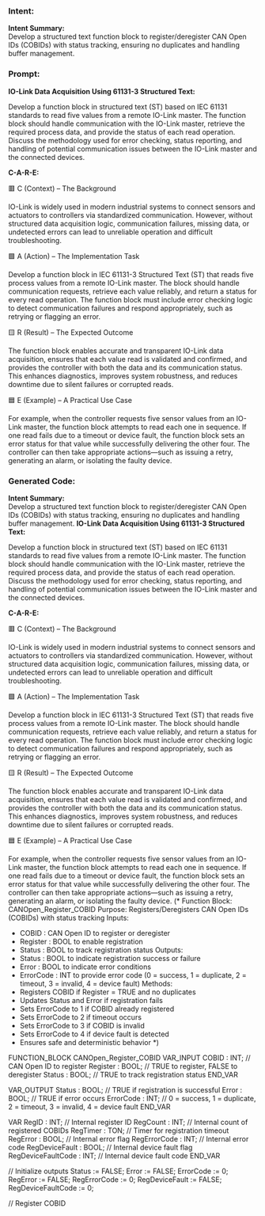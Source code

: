 ### Intent:
**Intent Summary:**  
Develop a structured text function block to register/deregister CAN Open IDs (COBIDs) with status tracking, ensuring no duplicates and handling buffer management.

### Prompt:
**IO-Link Data Acquisition Using 61131-3 Structured Text:**

Develop a function block in structured text (ST) based on IEC 61131 standards to read five values from a remote IO-Link master. The function block should handle communication with the IO-Link master, retrieve the required process data, and provide the status of each read operation. Discuss the methodology used for error checking, status reporting, and handling of potential communication issues between the IO-Link master and the connected devices.

**C-A-R-E:**

🟥 C (Context) – The Background

IO-Link is widely used in modern industrial systems to connect sensors and actuators to controllers via standardized communication. However, without structured data acquisition logic, communication failures, missing data, or undetected errors can lead to unreliable operation and difficult troubleshooting.

🟩 A (Action) – The Implementation Task

Develop a function block in IEC 61131-3 Structured Text (ST) that reads five process values from a remote IO-Link master. The block should handle communication requests, retrieve each value reliably, and return a status for every read operation. The function block must include error checking logic to detect communication failures and respond appropriately, such as retrying or flagging an error.

🟨 R (Result) – The Expected Outcome

The function block enables accurate and transparent IO-Link data acquisition, ensures that each value read is validated and confirmed, and provides the controller with both the data and its communication status. This enhances diagnostics, improves system robustness, and reduces downtime due to silent failures or corrupted reads.

🟦 E (Example) – A Practical Use Case

For example, when the controller requests five sensor values from an IO-Link master, the function block attempts to read each one in sequence. If one read fails due to a timeout or device fault, the function block sets an error status for that value while successfully delivering the other four. The controller can then take appropriate actions—such as issuing a retry, generating an alarm, or isolating the faulty device.

### Generated Code:
**Intent Summary:**  
Develop a structured text function block to register/deregister CAN Open IDs (COBIDs) with status tracking, ensuring no duplicates and handling buffer management.
**IO-Link Data Acquisition Using 61131-3 Structured Text:**

Develop a function block in structured text (ST) based on IEC 61131 standards to read five values from a remote IO-Link master. The function block should handle communication with the IO-Link master, retrieve the required process data, and provide the status of each read operation. Discuss the methodology used for error checking, status reporting, and handling of potential communication issues between the IO-Link master and the connected devices.

**C-A-R-E:**

🟥 C (Context) – The Background

IO-Link is widely used in modern industrial systems to connect sensors and actuators to controllers via standardized communication. However, without structured data acquisition logic, communication failures, missing data, or undetected errors can lead to unreliable operation and difficult troubleshooting.

🟩 A (Action) – The Implementation Task

Develop a function block in IEC 61131-3 Structured Text (ST) that reads five process values from a remote IO-Link master. The block should handle communication requests, retrieve each value reliably, and return a status for every read operation. The function block must include error checking logic to detect communication failures and respond appropriately, such as retrying or flagging an error.

🟨 R (Result) – The Expected Outcome

The function block enables accurate and transparent IO-Link data acquisition, ensures that each value read is validated and confirmed, and provides the controller with both the data and its communication status. This enhances diagnostics, improves system robustness, and reduces downtime due to silent failures or corrupted reads.

🟦 E (Example) – A Practical Use Case

For example, when the controller requests five sensor values from an IO-Link master, the function block attempts to read each one in sequence. If one read fails due to a timeout or device fault, the function block sets an error status for that value while successfully delivering the other four. The controller can then take appropriate actions—such as issuing a retry, generating an alarm, or isolating the faulty device.
(* Function Block: CANOpen_Register_COBID
   Purpose: Registers/Deregisters CAN Open IDs (COBIDs) with status tracking
   Inputs:
   - COBID : CAN Open ID to register or deregister
   - Register : BOOL to enable registration
   - Status : BOOL to track registration status
   Outputs:
   - Status : BOOL to indicate registration success or failure
   - Error : BOOL to indicate error conditions
   - ErrorCode : INT to provide error code (0 = success, 1 = duplicate, 2 = timeout, 3 = invalid, 4 = device fault)
   Methods:
   - Registers COBID if Register = TRUE and no duplicates
   - Updates Status and Error if registration fails
   - Sets ErrorCode to 1 if COBID already registered
   - Sets ErrorCode to 2 if timeout occurs
   - Sets ErrorCode to 3 if COBID is invalid
   - Sets ErrorCode to 4 if device fault is detected
   - Ensures safe and deterministic behavior
*)

FUNCTION_BLOCK CANOpen_Register_COBID
VAR_INPUT
    COBID : INT; // CAN Open ID to register
    Register : BOOL; // TRUE to register, FALSE to deregister
    Status : BOOL; // TRUE to track registration status
END_VAR

VAR_OUTPUT
    Status : BOOL; // TRUE if registration is successful
    Error : BOOL; // TRUE if error occurs
    ErrorCode : INT; // 0 = success, 1 = duplicate, 2 = timeout, 3 = invalid, 4 = device fault
END_VAR

VAR
    RegID : INT; // Internal register ID
    RegCount : INT; // Internal count of registered COBIDs
    RegTimer : TON; // Timer for registration timeout
    RegError : BOOL; // Internal error flag
    RegErrorCode : INT; // Internal error code
    RegDeviceFault : BOOL; // Internal device fault flag
    RegDeviceFaultCode : INT; // Internal device fault code
END_VAR

// Initialize outputs
Status := FALSE;
Error := FALSE;
ErrorCode := 0;
RegError := FALSE;
RegErrorCode := 0;
RegDeviceFault := FALSE;
RegDeviceFaultCode := 0;

// Register COBID
